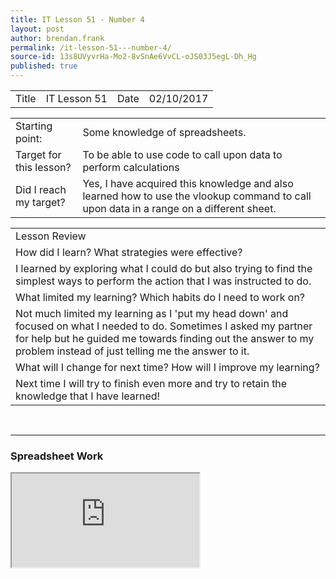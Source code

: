 ```yaml
---
title: IT Lesson 51 - Number 4
layout: post
author: brendan.frank
permalink: /it-lesson-51---number-4/
source-id: 13s8UVyvrHa-Mo2-8vSnAe6VvCL-oJS03J5egL-Dh_Hg
published: true
---
```

<table>
  <tr>
    <td>Title</td>
    <td>IT Lesson 51
</td>
    <td>Date</td>
    <td>02/10/2017</td>
  </tr>
</table>


<table>
  <tr>
    <td>Starting point:</td>
    <td>Some knowledge of spreadsheets.</td>
  </tr>
  <tr>
    <td>Target for this lesson?</td>
    <td>To be able to use code to call upon data to perform calculations</td>
  </tr>
  <tr>
    <td>Did I reach my target? </td>
    <td>Yes, I have acquired this knowledge and also learned how to use the vlookup command to call upon data in a range on a different sheet.</td>
  </tr>
</table>


<table>
  <tr>
    <td>Lesson Review</td>
  </tr>
  <tr>
    <td>How did I learn? What strategies were effective? </td>
  </tr>
  <tr>
    <td>I learned by exploring what I could do but also trying to find the simplest ways to perform the action that I was instructed to do.</td>
  </tr>
  <tr>
    <td>What limited my learning? Which habits do I need to work on? </td>
  </tr>
  <tr>
    <td>Not much limited my learning as I 'put my head down' and focused on what I needed to do. Sometimes I asked my partner for help but he guided me towards finding out the answer to my problem instead of just telling me the answer to it.</td>
  </tr>
  <tr>
    <td>What will I change for next time? How will I improve my learning?</td>
  </tr>
  <tr>
    <td>Next time I will try to finish even more and try to retain the knowledge that I have learned!</td>
  </tr>
</table>

<br>
<hr>

<h3>Spreadsheet Work</h3>

<iframe src="https://docs.google.com/spreadsheets/d/e/2PACX-1vTJIhPsc4gUwPwt_VpK45gcwlrhlrnn3-OcAaxtlMYzkom7ho51nSgNJdVq0PUGwIdhGStBc47CRbpG/pubhtml?widget=true&amp;headers=false"></iframe>



